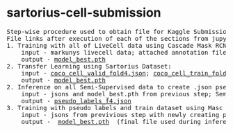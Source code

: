 # sartorius-cell-submission
<pre>
Step-wise procedure used to obtain file for Kaggle Submission
File links after execution of each of the sections from jupyter notebook attached:  
1. Training with all of LiveCell data using Cascade Mask RCNN: 
    input - markunys livecell data; attached annotation files; 
    output - <a href="https://drive.google.com/file/d/1-o3JVPLWx070rMrOxNHM4V-kHIANm2vG/view?usp=sharing" title="title">model_best.pth</a> 
2. Transfer Learning using Sartorius Dataset: 
    input - <a href="https://drive.google.com/file/d/1dPbOf9e480hx0sxVFGyo93B40sJMQUDl/view?usp=sharing" title="title">coco_cell_valid_fold4.json</a>; <a href="https://drive.google.com/file/d/1qvjruUgvlgfUY_K0YS_fiPlu3f6FLK-a/view?usp=sharing" title="title">coco_cell_train_fold4.json</a>; Sartorius Dataset
    output - <a href="https://drive.google.com/file/d/1CVWavXTMyjdT8IoiAW4AuDoV1qiO8VaJ/view?usp=sharing" title="title">model_best.pth</a>
2. Inference on all Semi-Supervised data to create .json pseudo_labels file; 
    input - jsons and model_best.pth from previous step; Semi Supervised Learning Dataset
    output - <a href="https://drive.google.com/file/d/1dOgM3O0YhNNoRvbedwV9DEMbxX_U-4bu/view?usp=sharing" title="title">pseudo_labels_f4.json</a> 
3. Training with pseudo labels and train dataset using Masc RCNN X101 Model:
    input - jsons from previvious step with newly creating pseudo json; Sartorius Dataset
    output -  <a href="https://drive.google.com/file/d/1dOgM3O0YhNNoRvbedwV9DEMbxX_U-4bu/view?usp=sharing)" title="title">model_best.pth</a>  (final file used during inference on Kaggle Submission with Public LB - 0.314; Private - 0.323) 

</pre>
